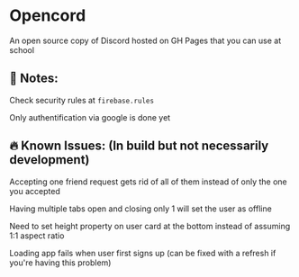 # Opencord
An open source copy of Discord hosted on GH Pages that you can use at school

## 🚨 Notes:
Check security rules at `firebase.rules`

Only authentification via google is done yet

## 🔥 Known Issues: (In build but not necessarily development)
Accepting one friend request gets rid of all of them instead of only the one you accepted

Having multiple tabs open and closing only 1 will set the user as offline

Need to set height property on user card at the bottom instead of assuming 1:1 aspect ratio

Loading app fails when user first signs up (can be fixed with a refresh if you're having this problem)
